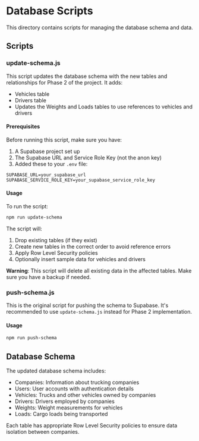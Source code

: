 # Database Scripts

This directory contains scripts for managing the database schema and data.

## Scripts

### update-schema.js

This script updates the database schema with the new tables and relationships for Phase 2 of the project. It adds:

- Vehicles table
- Drivers table
- Updates the Weights and Loads tables to use references to vehicles and drivers

#### Prerequisites

Before running this script, make sure you have:

1. A Supabase project set up
2. The Supabase URL and Service Role Key (not the anon key)
3. Added these to your `.env` file:

```
SUPABASE_URL=your_supabase_url
SUPABASE_SERVICE_ROLE_KEY=your_supabase_service_role_key
```

#### Usage

To run the script:

```bash
npm run update-schema
```

The script will:

1. Drop existing tables (if they exist)
2. Create new tables in the correct order to avoid reference errors
3. Apply Row Level Security policies
4. Optionally insert sample data for vehicles and drivers

**Warning**: This script will delete all existing data in the affected tables. Make sure you have a backup if needed.

### push-schema.js

This is the original script for pushing the schema to Supabase. It's recommended to use `update-schema.js` instead for Phase 2 implementation.

#### Usage

```bash
npm run push-schema
```

## Database Schema

The updated database schema includes:

- Companies: Information about trucking companies
- Users: User accounts with authentication details
- Vehicles: Trucks and other vehicles owned by companies
- Drivers: Drivers employed by companies
- Weights: Weight measurements for vehicles
- Loads: Cargo loads being transported

Each table has appropriate Row Level Security policies to ensure data isolation between companies.
